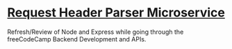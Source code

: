 # [Request Header Parser Microservice](https://www.freecodecamp.org/learn/apis-and-microservices/apis-and-microservices-projects/request-header-parser-microservice)

Refresh/Review of Node and Express while going through the freeCodeCamp Backend Development and APIs.